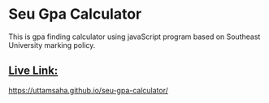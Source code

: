 # Seu Gpa Calculator
This is gpa finding calculator using javaScript program based on Southeast University marking policy.

## [Live Link:](https://uttamsaha.github.io/seu-gpa-calculator/)
https://uttamsaha.github.io/seu-gpa-calculator/